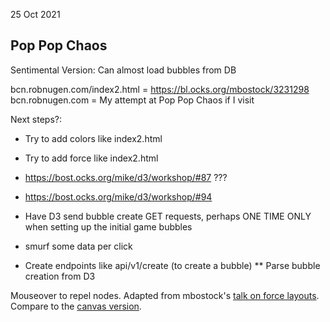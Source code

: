 25 Oct 2021

## Pop Pop Chaos

Sentimental Version: Can almost load bubbles from DB

bcn.robnugen.com/index2.html  = https://bl.ocks.org/mbostock/3231298
bcn.robnugen.com             = My attempt at Pop Pop Chaos if I visit

Next steps?:

* Try to add colors like index2.html
* Try to add force like index2.html
* https://bost.ocks.org/mike/d3/workshop/#87   ???
* https://bost.ocks.org/mike/d3/workshop/#94
* Have D3 send bubble create GET requests, perhaps ONE TIME ONLY when setting up the initial game bubbles

* smurf some data per click
* Create endpoints like api/v1/create (to create a bubble)
** Parse bubble creation from D3

Mouseover to repel nodes. Adapted from mbostock's [talk on force layouts](http://vimeo.com/29458354). Compare to the [canvas version](/mbostock/3231307).
